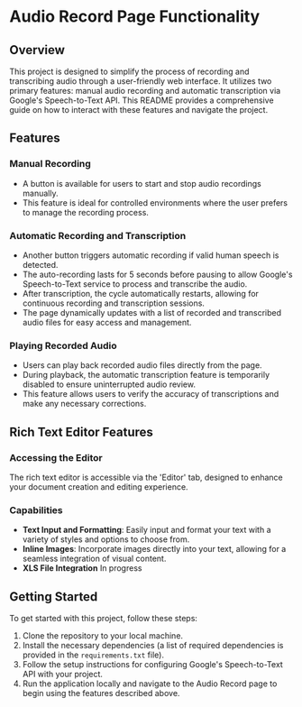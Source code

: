 # Audio Record Page Functionality

## Overview
This project is designed to simplify the process of recording and transcribing audio through a user-friendly web interface. It utilizes two primary features: manual audio recording and automatic transcription via Google's Speech-to-Text API. This README provides a comprehensive guide on how to interact with these features and navigate the project.

## Features

### Manual Recording
- A button is available for users to start and stop audio recordings manually. 
- This feature is ideal for controlled environments where the user prefers to manage the recording process.

### Automatic Recording and Transcription
- Another button triggers automatic recording if valid human speech is detected.
- The auto-recording lasts for 5 seconds before pausing to allow Google's Speech-to-Text service to process and transcribe the audio.
- After transcription, the cycle automatically restarts, allowing for continuous recording and transcription sessions.
- The page dynamically updates with a list of recorded and transcribed audio files for easy access and management.

### Playing Recorded Audio
- Users can play back recorded audio files directly from the page.
- During playback, the automatic transcription feature is temporarily disabled to ensure uninterrupted audio review.
- This feature allows users to verify the accuracy of transcriptions and make any necessary corrections.

## Rich Text Editor Features

### Accessing the Editor
The rich text editor is accessible via the 'Editor' tab, designed to enhance your document creation and editing experience.

### Capabilities
- **Text Input and Formatting**: Easily input and format your text with a variety of styles and options to choose from.
- **Inline Images**: Incorporate images directly into your text, allowing for a seamless integration of visual content.
- **XLS File Integration** In progress

## Getting Started
To get started with this project, follow these steps:
1. Clone the repository to your local machine.
2. Install the necessary dependencies (a list of required dependencies is provided in the `requirements.txt` file).
3. Follow the setup instructions for configuring Google's Speech-to-Text API with your project.
4. Run the application locally and navigate to the Audio Record page to begin using the features described above.

 
